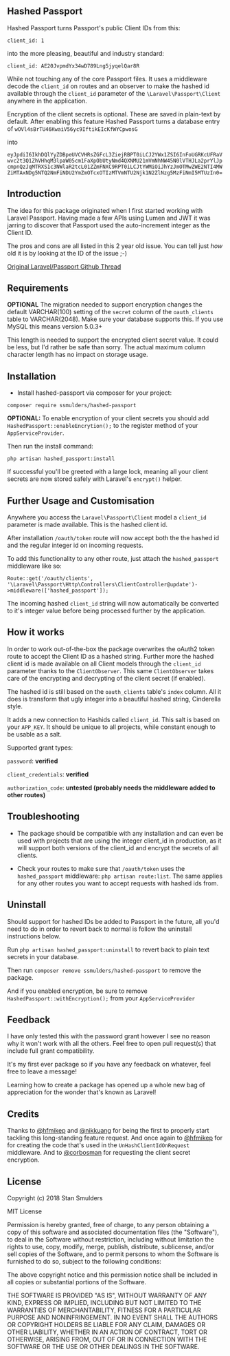 Hashed Passport
-----
Hashed Passport turns Passport's public Client IDs from this:

`client_id: 1` 

into the more pleasing, beautiful and industry standard:

`client_id: AE20JvpmdYx34wD789Lng5jyqelQar8R`

While not touching any of the core Passport files. It uses a middleware decode the `client_id` on routes and an observer to make the hashed id available through the `client_id` parameter of the `\Laravel\Passport\Client` anywhere in the application.

Encryption of the client secrets is optional. These are saved in plain-text by default. After enabling this feature Hashed Passport turns a database entry of `wOVl4sBrTU46KwaiV56yc9IftikEIcKfWYCpwosG` 

into
 
`eyJpdiI6IkhDQlYyZDBpeUVCVHRsZGFcL3ZiejRBPT0iLCJ2YWx1ZSI6InFoUGRKcUFRaVwvc2t3Q1ZhVHhqM3lpaW05cm1FaXpObUtyNmd4QXNMU21mVmNhNW45N0lVTHJLa2prYlJpcmpnQzJqMTRXS1c3NWlaR2tcL01ZZmFNXC9RPT0iLCJtYWMiOiJhYzJmOTMwZWE2NTI4MWZiMTAxNDg5NTQ2NmFiNDU2YmZmOTcxOTIzMTVmNTU2Njk1N2ZlNzg5MzFiNmI5MTUzIn0=` 

Introduction
-----

The idea for this package originated when I first started working with Laravel Passport. Having made a few APIs using Lumen and JWT it was jarring to discover that Passport used the auto-increment integer as the Client ID.

The pros and cons are all listed in this 2 year old issue. You can tell just _how_ old it is by looking at the ID of the issue ;-)

[Original Laravel/Passport Github Thread](https://github.com/laravel/passport/issues/14)


Requirements
-----

**OPTIONAL**
The migration needed to support encryption changes the default VARCHAR(100) setting of the `secret` column of the `oauth_clients` table to VARCHAR(2048). Make sure your database supports this. If you use MySQL this means version 5.0.3+

This length is needed to support the encrypted client secret value. It could be less, but I'd rather be safe than sorry. The actual maximum column character length has no impact on storage usage.


Installation
-----

* Install hashed-passport via composer for your project:

`composer require ssmulders/hashed-passport`


**OPTIONAL:** To enable encryption of your client secrets you should add   `HashedPassport::enableEncrytion();` to the register method of your `AppServiceProvider`.

Then run the install command:

`php artisan hashed_passport:install`

If successful you'll be greeted with a large lock, meaning all your client secrets are now stored safely with Laravel's `encrypt()` helper.

Further Usage and Customisation
-----

Anywhere you access the `Laravel\Passport\Client` model a `client_id` parameter is made available. This is the hashed client id. 

After installation `/oauth/token` route will now accept both the the hashed id and the regular integer id on incoming requests.

To add this functionality to any other route, just attach the `hashed_passport` middleware like so:

`Route::get('/oauth/clients', '\Laravel\Passport\Http\Controllers\ClientController@update')->middleware(['hashed_passport']);`

The incoming hashed `client_id` string will now automatically be converted to it's integer value before being processed further by the application.

How it works
-----

In order to work out-of-the-box the package overwrites the oAuth2 token route to accept the Client ID as a hashed string. Further more the hashed client id is made available on all Client models through the `client_id` parameter thanks to the `ClientObserver`. This same `ClientObserver` takes care of the encrypting and decrypting of the client secret (if enabled). 

The hashed id is still based on the `oauth_clients` table's `index` column. All it does is transform that ugly integer into a beautiful hashed string, Cinderella style.

It adds a new connection to Hashids called `client_id`. This salt is based on your `APP_KEY`. It should be unique to all projects, while constant enough to be usable as a salt.

Supported grant types:

`password`: **verified**

`client_credentials`: **verified**

`authorization_code`: **untested (probably needs the middleware added to other routes)**

Troubleshooting
-----

* The package should be compatible with any installation and can even be used with projects that are using the integer client_id in production, as it will support both versions of the client_id and encrypt the secrets of all clients.

* Check your routes to make sure that `/oauth/token` uses the `hashed_passport` middleware: 
`php artisan route:list`. The same applies for any other routes you want to accept requests with hashed ids from.


Uninstall
-----

Should support for hashed IDs be added to Passport in the future, all you'd need to do in order to revert back to normal is follow the uninstall instructions below.

Run `php artisan hashed_passport:uninstall`  to revert back to plain text secrets in your database.

Then run `composer remove ssmulders/hashed-passport` to remove the package.

And if you enabled encryption, be sure to remove `HashedPassport::withEncryption();` from your `AppServiceProvider`

Feedback
---
I have only tested this with the password grant however I see no reason why it won't work with all the others. Feel free to open pull request(s) that include full grant compatibility. 

It's my first ever package so if you have any feedback on whatever, feel free to leave a message! 

Learning how to create a package has opened up a whole new bag of appreciation for the wonder that's known as Laravel!


Credits
---
Thanks to [@hfmikep](https://github.com/hfmikep) and [@nikkuang](https://github.com/nikkuang) for being the first to properly start tackling this long-standing feature request. And once again to [@hfmikep](https://github.com/hfmikep) for for creating the code that's used in the `UnHashClientIdOnRequest` middleware. And to [@corbosman](https://github.com/corbosman) for requesting the client secret encryption.

License
---
Copyright (c) 2018 Stan Smulders

MIT License

Permission is hereby granted, free of charge, to any person obtaining a copy of this software and associated documentation files (the "Software"), to deal in the Software without restriction, including without limitation the rights to use, copy, modify, merge, publish, distribute, sublicense, and/or sell copies of the Software, and to permit persons to whom the Software is furnished to do so, subject to the following conditions:

The above copyright notice and this permission notice shall be included in all copies or substantial portions of the Software.

THE SOFTWARE IS PROVIDED "AS IS", WITHOUT WARRANTY OF ANY KIND, EXPRESS OR IMPLIED, INCLUDING BUT NOT LIMITED TO THE WARRANTIES OF MERCHANTABILITY, FITNESS FOR A PARTICULAR PURPOSE AND NONINFRINGEMENT. IN NO EVENT SHALL THE AUTHORS OR COPYRIGHT HOLDERS BE LIABLE FOR ANY CLAIM, DAMAGES OR OTHER LIABILITY, WHETHER IN AN ACTION OF CONTRACT, TORT OR OTHERWISE, ARISING FROM, OUT OF OR IN CONNECTION WITH THE SOFTWARE OR THE USE OR OTHER DEALINGS IN THE SOFTWARE.

